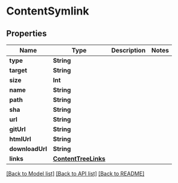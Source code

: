 # ContentSymlink

## Properties
Name | Type | Description | Notes
------------ | ------------- | ------------- | -------------
**type** | **String** |  | 
**target** | **String** |  | 
**size** | **Int** |  | 
**name** | **String** |  | 
**path** | **String** |  | 
**sha** | **String** |  | 
**url** | **String** |  | 
**gitUrl** | **String** |  | 
**htmlUrl** | **String** |  | 
**downloadUrl** | **String** |  | 
**links** | [**ContentTreeLinks**](ContentTreeLinks.md) |  | 

[[Back to Model list]](../README.md#documentation-for-models) [[Back to API list]](../README.md#documentation-for-api-endpoints) [[Back to README]](../README.md)


